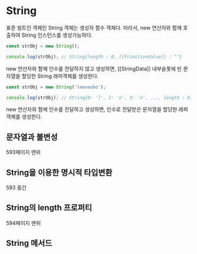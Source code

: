 

# String 

표준 빌트인 객체인 String 객체는 생성자 함수 객체다.
따라서, new 연산자와 함께 호출하여 String 인스턴스를 생성가능하다.

```JavaScript
const strObj = new String();

console.log(strObj); // String{length : 0, [[PrimitiveValue]] : ""}
```

new 연산자와 함께 인수를 전달하지 않고 생성하면, [[StringData]] 내부슬롯에 빈 문자열을 할당한 String 래퍼객체를 생성한다.

```JavaScript
const strObj = new String('leesoobo');

console.log(strObj); // String{0: 'l', 1: 'e', 3: 'e', ..., length : 8, [[PrimitiveValue]] : "leesoobo"}
```
new 연산자와 함께 인수를 전달하고 생성하면, 인수로 전달받은 문자열을 할당한 래퍼 객체를 생성한다.

## 문자열과 불변성

593페이지 맨위

## String을 이용한 명시적 타입변환
593 중간

## String의 length 프로퍼티
594페이지 맨위

## String 메서드




